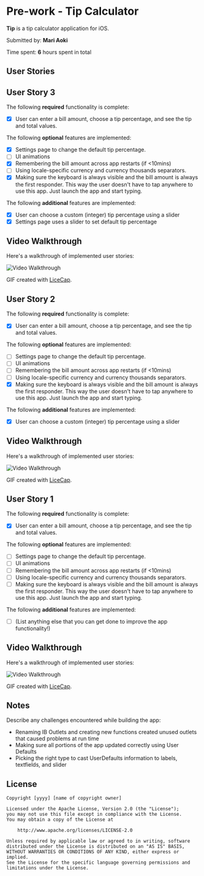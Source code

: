 # Pre-work - Tip Calculator

**Tip** is a tip calculator application for iOS.

Submitted by: **Mari Aoki**

Time spent: **6** hours spent in total

## User Stories

## User Story 3

The following **required** functionality is complete:

* [x] User can enter a bill amount, choose a tip percentage, and see the tip and total values.

The following **optional** features are implemented:
* [x] Settings page to change the default tip percentage.
* [ ] UI animations
* [x] Remembering the bill amount across app restarts (if <10mins)
* [ ] Using locale-specific currency and currency thousands separators.
* [x] Making sure the keyboard is always visible and the bill amount is always the first responder. This way the user doesn't have to tap anywhere to use this app. Just launch the app and start typing.

The following **additional** features are implemented:

- [x] User can choose a custom (integer) tip percentage using a slider
- [x] Settings page uses a slider to set default tip percentage

## Video Walkthrough 

Here's a walkthrough of implemented user stories:

<img src='https://i.imgur.com/9lqjGx1.gif' width='' alt='Video Walkthrough' />

GIF created with [LiceCap](http://www.cockos.com/licecap/).

## User Story 2

The following **required** functionality is complete:

* [x] User can enter a bill amount, choose a tip percentage, and see the tip and total values.

The following **optional** features are implemented:
* [ ] Settings page to change the default tip percentage.
* [ ] UI animations
* [ ] Remembering the bill amount across app restarts (if <10mins)
* [ ] Using locale-specific currency and currency thousands separators.
* [x] Making sure the keyboard is always visible and the bill amount is always the first responder. This way the user doesn't have to tap anywhere to use this app. Just launch the app and start typing.

The following **additional** features are implemented:

- [x] User can choose a custom (integer) tip percentage using a slider

## Video Walkthrough 

Here's a walkthrough of implemented user stories:

<img src='https://i.imgur.com/Ro8FdZE.gif' width='' alt='Video Walkthrough' />

GIF created with [LiceCap](http://www.cockos.com/licecap/).

## User Story 1

The following **required** functionality is complete:

* [x] User can enter a bill amount, choose a tip percentage, and see the tip and total values.

The following **optional** features are implemented:
* [ ] Settings page to change the default tip percentage.
* [ ] UI animations
* [ ] Remembering the bill amount across app restarts (if <10mins)
* [ ] Using locale-specific currency and currency thousands separators.
* [ ] Making sure the keyboard is always visible and the bill amount is always the first responder. This way the user doesn't have to tap anywhere to use this app. Just launch the app and start typing.

The following **additional** features are implemented:

- [ ] (List anything else that you can get done to improve the app functionality!)

## Video Walkthrough 

Here's a walkthrough of implemented user stories:

<img src='https://i.imgur.com/SviMice.gif' width='' alt='Video Walkthrough' />

GIF created with [LiceCap](http://www.cockos.com/licecap/).

## Notes

Describe any challenges encountered while building the app:
- Renaming IB Outlets and creating new functions created unused outlets that caused problems at run time
- Making sure all portions of the app updated correctly using User Defaults
- Picking the right type to cast UserDefaults information to labels, textfields, and slider

## License

    Copyright [yyyy] [name of copyright owner]

    Licensed under the Apache License, Version 2.0 (the "License");
    you may not use this file except in compliance with the License.
    You may obtain a copy of the License at

        http://www.apache.org/licenses/LICENSE-2.0

    Unless required by applicable law or agreed to in writing, software
    distributed under the License is distributed on an "AS IS" BASIS,
    WITHOUT WARRANTIES OR CONDITIONS OF ANY KIND, either express or implied.
    See the License for the specific language governing permissions and
    limitations under the License.
